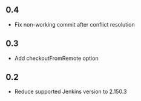 ## 0.4

- Fix non-working commit after conflict resolution

## 0.3

- Add checkoutFromRemote option

## 0.2

- Reduce supported Jenkins version to 2.150.3
